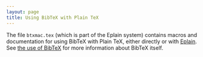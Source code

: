```yaml
---
layout: page
title: Using BibTeX with Plain TeX
---
```


The file `btxmac.tex` (which is part of the Eplain system)
contains macros and documentation for using BibTeX with
Plain TeX, either directly or with [Eplain](./FAQ-eplain.html).  See
[the use of BibTeX](./FAQ-BibTeXing.html) for more
information about BibTeX itself.

